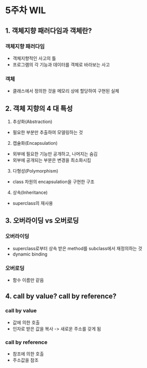 # 5주차 WIL
## 1. 객체지향 패러다임과 객체란?
### 객체지향 패러다임
- 객체지향적인 사고의 틀
- 프로그램의 각 기능과 데이터를 객체로 바라보는 사고
### 객체
- 클래스에서 정의한 것을 메모리 상에 할당하여 구현된 실체

## 2.   객체 지향의 4 대 특성
1. 추상화(Abstraction)
- 필요한 부분만 추출하여 모델링하는 것
2. 캡슐화(Encapsulation)
- 외부에 필요한 기능만 공개하고, 나머지는 숨김
- 외부에 공개되는 부분은 변경을 최소화시킴
3.  다형성(Polymorphism)
- class 차원의 encapsulation을 구현한 구조
4. 상속(Inheritance)
- superclass의 재사용

## 3. 오버라이딩 vs 오버로딩
### 오버라이딩
- superclass로부터 상속 받은 method를 subclass에서 재정의하는 것
- dynamic binding
### 오버로딩
- 함수 이름만 같음

## 4. call by value? call by reference?
### call by value
- 값에 의한 호출
- 인자로 받은 값을 복사 -> 새로운 주소를 갖게 됨
### call by reference
- 참조에 의한 호출
- 주소값을 참조
